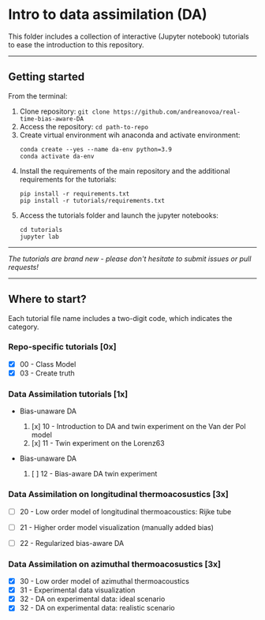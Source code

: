 # Intro to data assimilation (DA)  
This folder includes a collection of interactive (Jupyter notebook) tutorials to ease the introduction to this repository.


***
## Getting started

From the terminal:

1. Clone repository: ```git clone https://github.com/andreanovoa/real-time-bias-aware-DA```
2. Access the repository: ```cd path-to-repo ```
3. Create virtual environment wih anaconda and activate environment:
   ```
   conda create --yes --name da-env python=3.9
   conda activate da-env
   ```
4. Install the requirements of the main repository and the additional requirements for the tutorials:
   ```
   pip install -r requirements.txt
   pip install -r tutorials/requirements.txt
   ```
5. Access the tutorials folder and launch the jupyter notebooks:
   ```
   cd tutorials
   jupyter lab
   ```

****
*The tutorials are brand new - please don't hesitate to submit issues or pull requests!*

***
## Where to start?
Each tutorial file name includes a two-digit code, which indicates the category.

### Repo-specific tutorials [0x]
- [x] 00 - Class Model
- [x] 03 - Create truth

[//]: # (- [ ] 01 - Class Bias)


### Data Assimilation tutorials [1x]
* Bias-unaware DA
  1) [x] 10 - Introduction to DA and twin experiment on the Van der Pol model
  2) [x] 11 - Twin experiment on the Lorenz63
  
* Bias-unaware DA
  1) [ ] 12 - Bias-aware DA twin experiment 
 
[//]: # (### Echo state network tutorials [2x])

[//]: # (- [x] 21 - ESN adaptability with data assimilation)

[//]: # (- [ ] 20 - ESN as model bias estimator and multi-parameter training approach)

### Data Assimilation on longitudinal thermoacosustics [3x]

* [ ] 20 - Low order model of longitudinal thermoacoustics: Rijke tube
* [ ] 21 - Higher order model visualization (manually added bias)
* [ ] 22 - Regularized bias-aware DA

 
### Data Assimilation on azimuthal thermoacosustics [3x]

* [x] 30 - Low order model of azimuthal thermoacoustics
* [x] 31 - Experimental data visualization 
* [x] 32 - DA on experimental data: ideal scenario
* [x] 32 - DA on experimental data: realistic scenario
